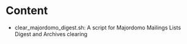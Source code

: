 # Content 

- clear_majordomo_digest.sh: A script for Majordomo Mailings Lists Digest and Archives clearing
